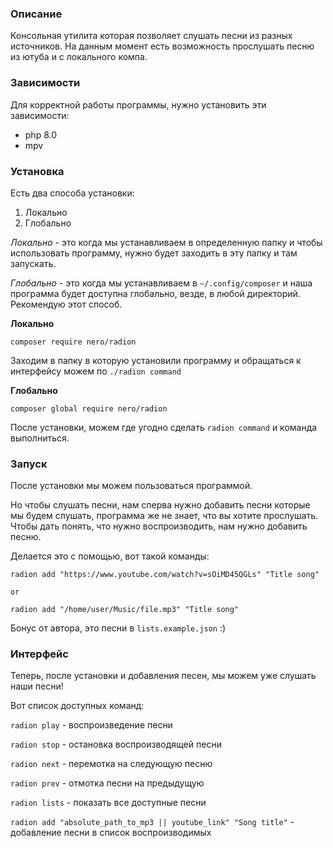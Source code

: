 ### Описание

Консольная утилита которая позволяет слушать песни из разных источников. На данным момент есть возможность прослушать песню из ютуба и с локального компа.

### Зависимости

Для корректной работы программы, нужно установить эти зависимости:
* php 8.0
* mpv


### Установка

Есть два способа установки:
1. Локально
2. Глобально

_Локально_ - это когда мы устанавливаем в определенную папку и чтобы использовать программу, нужно будет заходить в эту папку и там запускать.

_Глобально_ - это когда мы устанавливаем в `~/.config/composer` и наша программа будет доступна глобально, везде, в любой директорий. Рекомендую этот способ.

**Локально**

```
composer require nero/radion
```

Заходим в папку в которую установили программу и обращаться к интерфейсу можем по `./radion command`


**Глобально**
```
composer global require nero/radion
```

После установки, можем где угодно сделать `radion command` и команда выполниться.


### Запуск

После установки мы можем пользоваться программой.

Но чтобы слушать песни, нам сперва нужно добавить песни которые мы будем слушать, программа же не знает, что вы хотите прослушать. 
Чтобы дать понять, что нужно воспроизводить, нам нужно добавить песню. 

Делается это с помощью, вот такой команды:

```
radion add "https://www.youtube.com/watch?v=sOiMD45QGLs" "Title song"

or

radion add "/home/user/Music/file.mp3" "Title song"
```

Бонус от автора, это песни в `lists.example.json` :)


### Интерфейс

Теперь, после установки и добавления песен, мы можем уже слушать наши песни!

Вот список доступных команд:

`radion play` - воспроизведение песни

`radion stop` - остановка воспроизводящей песни

`radion next` - перемотка на следующую песню

`radion prev` - отмотка песни на предыдущую

`radion lists` - показать все доступные песни

`radion add "absolute_path_to_mp3 || youtube_link" "Song title"` - добавление песни в список воспроизводимых


